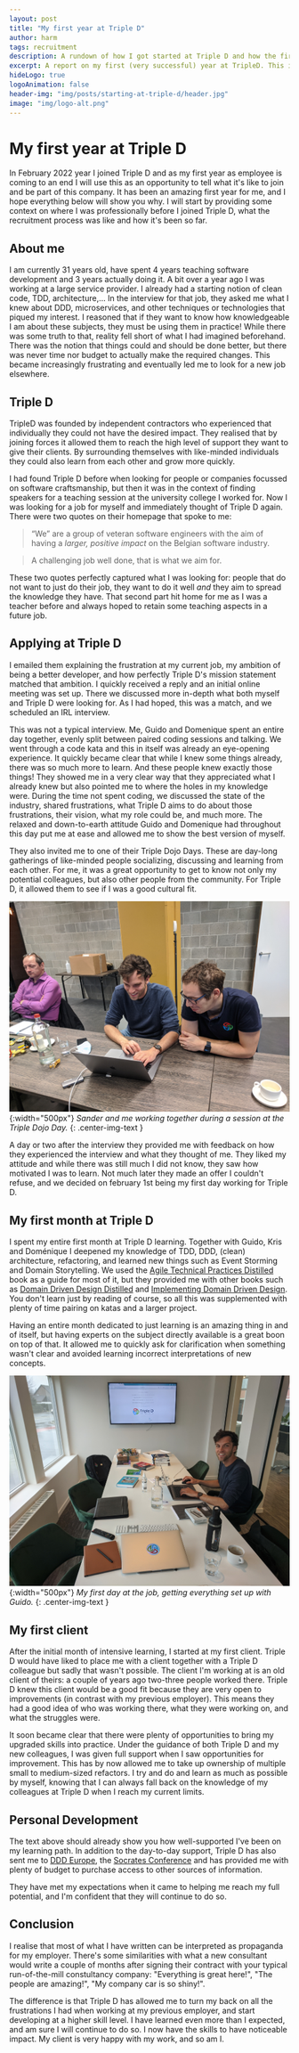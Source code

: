```yaml
---
layout: post
title: "My first year at Triple D"
author: harm
tags: recruitment
description: A rundown of how I got started at Triple D and how the first year has been.
excerpt: A report on my first (very successful) year at TripleD. This includes how I got to know Triple D, what I liked so much about them, how I applied, and what we have done together since.
hideLogo: true
logoAnimation: false
header-img: "img/posts/starting-at-triple-d/header.jpg"
image: "img/logo-alt.png"
---
```


# My first year at Triple D

In February 2022 year I joined Triple D and as my first year as employee is coming to an end I will use this as an opportunity to tell what it's like to join and be part of this company.
It has been an amazing first year for me, and I hope everything below will show you why.
I will start by providing some context on where I was professionally before I joined Triple D, what the recruitment process was like and how it's been so far.

## About me

I am currently 31 years old, have spent 4 years teaching software development and 3 years actually doing it.
A bit over a year ago I was working at a large service provider.
I already had a starting notion of clean code, TDD, architecture,... 
In the interview for that job, they asked me what I knew about DDD, microservices, and other techniques or technologies that piqued my interest.
I reasoned that if they want to know how knowledgeable I am about these subjects, they must be using them in practice! 
While there was some truth to that, reality fell short of what I had imagined beforehand.
There was the notion that things could and should be done better, but there was never time nor budget to actually make the required changes.
This became increasingly frustrating and eventually led me to look for a new job elsewhere.

## Triple D

TripleD was founded by independent contractors who experienced that individually they could not have the desired impact.
They realised that by joining forces it allowed them to reach the high level of support they want to give their clients.
By surrounding themselves with like-minded individuals they could also learn from each other and grow more quickly.

I had found Triple D before when looking for people or companies focussed on software craftsmanship, but then it was in the context of finding speakers for a teaching session at the university college I worked for. 
Now I was looking for a job for myself and immediately thought of Triple D again.
There were two quotes on their homepage that spoke to me:

> “We” are a group of veteran software engineers with the aim of having a _larger, positive impact_ on the Belgian software industry.

>A challenging job well done, that is what we aim for.

These two quotes perfectly captured what I was looking for: people that do not want to just do their job, they want to do it well _and_ they aim to spread the knowledge they have. 
That second part hit home for me as I was a teacher before and always hoped to retain some teaching aspects in a future job.

## Applying at Triple D

I emailed them explaining the frustration at my current job, my ambition of being a better developer, and how perfectly Triple D's mission statement matched that ambition.
I quickly received a reply and an initial online meeting was set up.
There we discussed more in-depth what both myself and Triple D were looking for.
As I had hoped, this was a match, and we scheduled an IRL interview.

This was not a typical interview. 
Me, Guido and Domenique spent an entire day together, evenly split between paired coding sessions and talking.
We went through a code kata and this in itself was already an eye-opening experience.
It quickly became clear that while I knew some things already, there was so much more to learn.
And these people knew exactly those things!
They showed me in a very clear way that they appreciated what I already knew but also pointed me to where the holes in my knowledge were.
During the time not spent coding, we discussed the state of the industry, shared frustrations, what Triple D aims to do about those frustrations, their vision, what my role could be, and much more. 
The relaxed and down-to-earth attitude Guido and Domenique had throughout this day put me at ease and allowed me to show the best version of myself.

They also invited me to one of their Triple Dojo Days.
These are day-long gatherings of like-minded people socializing, discussing and learning from each other.
For me, it was a great opportunity to get to know not only my potential colleagues, but also other people from the community.
For Triple D, it allowed them to see if I was a good cultural fit.

![Sander and me working together at the Triple Dojo Day](/img/posts/starting-at-triple-d/harm-and-sander.jpg){:width="500px"}
*Sander and me working together during a session at the Triple Dojo Day.*
{: .center-img-text }

A day or two after the interview they provided me with feedback on how they experienced the interview and what they thought of me. 
They liked my attitude and while there was still much I did not know, they saw how motivated I was to learn.
Not much later they made an offer I couldn't refuse, and we decided on february 1st being my first day working for Triple D.

## My first month at Triple D

I spent my entire first month at Triple D learning.
Together with Guido, Kris and Doménique I deepened my knowledge of TDD, DDD, (clean) architecture, refactoring, and learned new things such as Event Storming and Domain Storytelling.
We used the [Agile Technical Practices Distilled](https://leanpub.com/agiletechnicalpracticesdistilled) book as a guide for most of it, but they provided me with other books such as [Domain Driven Design Distilled](https://www.oreilly.com/library/view/domain-driven-design-distilled/9780134434964/) and [Implementing Domain Driven Design](https://www.oreilly.com/library/view/implementing-domain-driven-design/9780133039900/). 
You don't learn just by reading of course, so all this was supplemented with plenty of time pairing on katas and a larger project.

Having an entire month dedicated to just learning is an amazing thing in and of itself, but having experts on the subject directly available is a great boon on top of that. 
It allowed me to quickly ask for clarification when something wasn't clear and avoided learning incorrect interpretations of new concepts.

![My first day](/img/posts/starting-at-triple-d/first-day.jpg){:width="500px"}
*My first day at the job, getting everything set up with Guido.*
{: .center-img-text }

## My first client

After the initial month of intensive learning, I started at my first client.
Triple D would have liked to place me with a client together with a Triple D colleague but sadly that wasn't possible.
The client I'm working at is an old client of theirs: a couple of years ago two-three people worked there. 
Triple D knew this client would be a good fit because they are very open to improvements (in contrast with my previous employer).
This means they had a good idea of who was working there, what they were working on, and what the struggles were.

It soon became clear that there were plenty of opportunities to bring my upgraded skills into practice.
Under the guidance of both Triple D and my new colleagues, I was given full support when I saw opportunities for improvement.
This has by now allowed me to take up ownership of multiple small to medium-sized refactors.
I try and do and learn as much as possible by myself, knowing that I can always fall back on the knowledge of my colleagues at Triple D when I reach my current limits.

## Personal Development

The text above should already show you how well-supported I've been on my learning path.
In addition to the day-to-day support, Triple D has also sent me to [DDD Europe](https://dddeurope.com/), the [Socrates Conference](https://socratesbe.org/) and has provided me with plenty of budget to purchase access to other sources of information.

They have met my expectations when it came to helping me reach my full potential, and I'm confident that they will continue to do so.

## Conclusion

I realise that most of what I have written can be interpreted as propaganda for my employer.
There's some similarities with what a new consultant would write a couple of months after signing their contract with your typical run-of-the-mill constultancy company: 
"Everything is great here!", "The people are amazing!", "My company car is so shiny!".

The difference is that Triple D has allowed me to turn my back on all the frustrations I had when working at my previous employer, and start developing at a higher skill level.
I have learned even more than I expected, and am sure I will continue to do so.
I now have the skills to have noticeable impact.
My client is very happy with my work, and so am I.